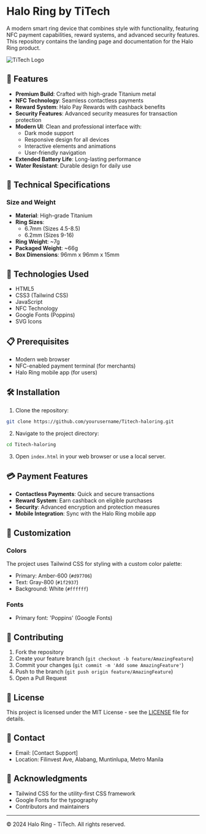 # Halo Ring by TiTech

A modern smart ring device that combines style with functionality, featuring NFC payment capabilities, reward systems, and advanced security features. This repository contains the landing page and documentation for the Halo Ring product.

![TiTech Logo](img/TITECH.png)

## 🌟 Features

- **Premium Build**: Crafted with high-grade Titanium metal
- **NFC Technology**: Seamless contactless payments
- **Reward System**: Halo Pay Rewards with cashback benefits
- **Security Features**: Advanced security measures for transaction protection
- **Modern UI**: Clean and professional interface with:
  - Dark mode support
  - Responsive design for all devices
  - Interactive elements and animations
  - User-friendly navigation
- **Extended Battery Life**: Long-lasting performance
- **Water Resistant**: Durable design for daily use

## 🔧 Technical Specifications

### Size and Weight

- **Material**: High-grade Titanium
- **Ring Sizes**:
  - 6.7mm (Sizes 4.5-8.5)
  - 6.2mm (Sizes 9-16)
- **Ring Weight**: ~7g
- **Packaged Weight**: ~66g
- **Box Dimensions**: 96mm x 96mm x 15mm

## 🚀 Technologies Used

- HTML5
- CSS3 (Tailwind CSS)
- JavaScript
- NFC Technology
- Google Fonts (Poppins)
- SVG Icons

## 📋 Prerequisites

- Modern web browser
- NFC-enabled payment terminal (for merchants)
- Halo Ring mobile app (for users)

## 🛠️ Installation

1. Clone the repository:

```bash
git clone https://github.com/yourusername/Titech-haloring.git
```

2. Navigate to the project directory:

```bash
cd Titech-haloring
```

3. Open `index.html` in your web browser or use a local server.

## 💳 Payment Features

- **Contactless Payments**: Quick and secure transactions
- **Reward System**: Earn cashback on eligible purchases
- **Security**: Advanced encryption and protection measures
- **Mobile Integration**: Sync with the Halo Ring mobile app

## 🎨 Customization

### Colors

The project uses Tailwind CSS for styling with a custom color palette:

- Primary: Amber-600 (`#d97706`)
- Text: Gray-800 (`#1f2937`)
- Background: White (`#ffffff`)

### Fonts

- Primary font: 'Poppins' (Google Fonts)

## 🤝 Contributing

1. Fork the repository
2. Create your feature branch (`git checkout -b feature/AmazingFeature`)
3. Commit your changes (`git commit -m 'Add some AmazingFeature'`)
4. Push to the branch (`git push origin feature/AmazingFeature`)
5. Open a Pull Request

## 📄 License

This project is licensed under the MIT License - see the [LICENSE](LICENSE) file for details.

## 👥 Contact

- Email: [Contact Support]
- Location: Filinvest Ave, Alabang, Muntinlupa, Metro Manila

## 🙏 Acknowledgments

- Tailwind CSS for the utility-first CSS framework
- Google Fonts for the typography
- Contributors and maintainers

---

© 2024 Halo Ring - TiTech. All rights reserved.
